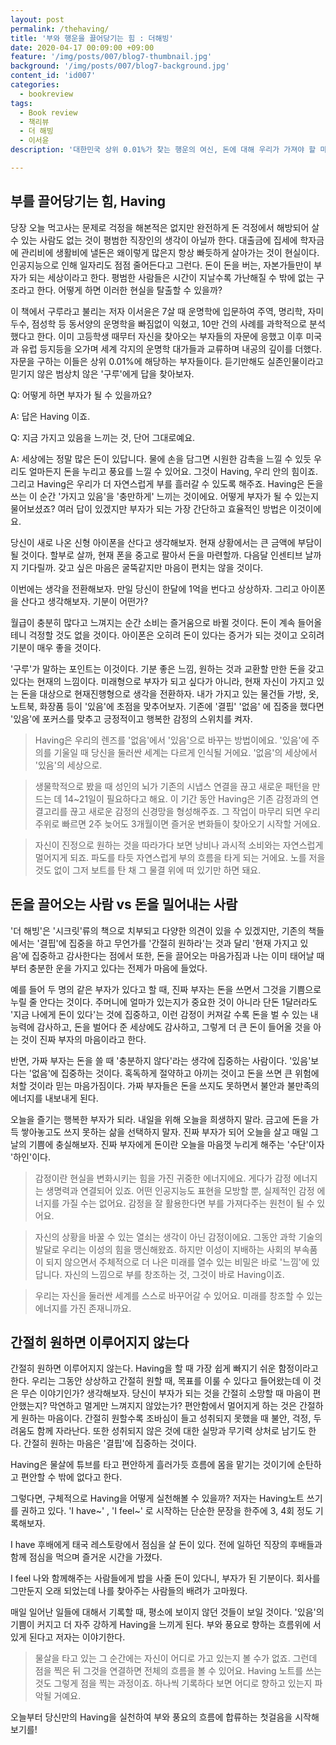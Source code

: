 ```yaml
---
layout: post
permalink: /thehaving/
title: '부와 행운을 끌어당기는 힘 : 더해빙'
date: 2020-04-17 00:09:00 +09:00
feature: '/img/posts/007/blog7-thumbnail.jpg'
background: '/img/posts/007/blog7-background.jpg'
content_id: 'id007'
categories:
  - bookreview
tags:
  - Book review
  - 책리뷰
  - 더 해빙
  - 이서윤
description: '대한민국 상위 0.01%가 찾는 행운의 여신, 돈에 대해 우리가 가져야 할 마음가짐을 가장 새롭게 담고 있는 책 해빙을 소개한다.'

---
```




## 부를 끌어당기는 힘, Having

당장 오늘 먹고사는 문제로 걱정을 해본적은 없지만 완전하게 돈 걱정에서 해방되어 살 수 있는 사람도 없는 것이 평범한 직장인의 생각이 아닐까 한다. 대출금에 집세에 학자금에 관리비에 생활비에 낼돈은 왜이렇게 많은지 항상 빠듯하게 살아가는 것이 현실이다. 인공지능으로 인해 일자리도 점점 줄어든다고 그런다. 돈이 돈을 버는, 자본가들만이 부자가 되는 세상이라고 한다. 평범한 사람들은 시간이 지날수록 가난해질 수 밖에 없는 구조라고 한다. 어떻게 하면 이러한 현실을 탈출할 수 있을까?



이 책에서 구루라고 불리는 저자 이서윤은 7살 때 운명학에 입문하여 주역, 명리학, 자미두수, 점성학 등 동서양의 운명학을 빠짐없이 익혔고, 10만 건의 사례를 과학적으로 분석했다고 한다. 이미 고등학생 때무터 자신을 찾아오는 부자들의 자문에 응했고 이후 미국과 유럽 등지등을 오가며 세계 각지의 운명학 대가들과 교류하며 내공의 깊이를 더했다. 자문을 구하는 이들은 상위 0.01%에 해당하는 부자들이다. 듣기만해도 실존인물이라고 믿기지 않은 범상치 않은 '구루'에게 답을 찾아보자.



Q: 어떻게 하면 부자가 될 수 있을까요?

A: 답은 Having 이죠.



Q: 지금 가지고 있음을 느끼는 것, 단어 그대로예요.

A: 세상에는 정말 많은 돈이 있답니다. 물에 손을 담그면 시원한 감촉을 느낄 수 있듯 우리도 얼마든지 돈을 누리고 풍요를 느낄 수 있어요. 그것이  Having, 우리 안의 힘이죠. 그리고 Having은 우리가 더 자연스럽게 부를 흘러갈 수 있도록 해주죠. Having은 돈을 쓰는 이 순간 '가지고 있음'을 '충만하게' 느끼는 것이에요. 어떻게 부자가 될 수 있는지 물어보셨죠? 여러 답이 있겠지만 부자가 되는 가장 간단하고 효율적인 방법은 이것이에요.



당신이 새로 나온 신형 아이폰을 산다고 생각해보자. 현재 상황에서는 큰 금액에 부담이 될 것이다. 할부로 살까, 현재 폰을 중고로 팔아서 돈을 마련할까. 다음달 인센티브 날까지 기다릴까. 갖고 싶은 마음은 굴뚝같지만 마음이 편치는 않을 것이다.

이번에는 생각을 전환해보자. 만일 당신이 한달에 1억을 번다고 상상하자. 그리고 아이폰을 산다고 생각해보자. 기분이 어떤가?



월급이 충분히 많다고 느껴지는 순간 소비는 즐거움으로 바뀔 것이다. 돈이 계속 들어올 테니 걱정할 것도 없을 것이다. 아이폰은 오히려 돈이 있다는 증거가 되는 것이고 오히려 기분이 매우 좋을 것이다.



'구루'가 말하는 포인트는 이것이다. 기분 좋은 느낌, 원하는 것과 교환할 만한 돈을 갖고 있다는 현재의 느낌이다. 미래형으로 부자가 되고 싶다가 아니라, 현재 자신이 가지고 있는 돈을 대상으로 현재진행형으로 생각을 전환하자. 내가 가지고 있는 물건들 가방, 옷, 노트북, 화장품 등이 '있음'에 초점을 맞추어보자. 기존에 '결핍' '없음' 에 집중을 했다면 '있음'에 포커스를 맞추고 긍정적이고 행복한 감정의 스위치를 켜자.



> Having은 우리의 렌즈를 '없음'에서 '있음'으로 바꾸는 방법이에요. '있음'에 주의를 기울일 때 당신을 둘러싼 세계는 다르게 인식될 거에요. '없음'의 세상에서 '있음'의 세상으로.



> 생물학적으로 봤을 때 성인의 뇌가 기존의 시냅스 연결을 끊고 새로운 패턴을 만드는 데 14~21일이 필요하다고 해요. 이 기간 동안 Having은 기존 감정과의 연결고리를 끊고 새로운 감정의 신경망을 형성해주죠. 그 작업이 마무리 되면 우리 주위로 빠르면 2주 늦어도 3개월이면 즐거운 변화들이 찾아오기 시작할 거에요.



> 자신이 진정으로 원하는 것을 따라가다 보면 낭비나 과시적 소비와는 자연스럽게 멀어지게 되죠. 파도를 타듯 자연스럽게 부의 흐름을 타게 되는 거에요. 노를 저을 것도 없이 그저 보트를 탄 채 그 물결 위에 떠 있기만 하면 돼요.





## 돈을 끌어오는 사람 vs 돈을 밀어내는 사람

 '더 해빙'은 '시크릿'류의 책으로 치부되고 다양한 의견이 있을 수 있겠지만, 기존의 책들에서는 '결핍'에 집중을 하고 무언가를 '간절히 원하라'는 것과 달리 '현재 가지고 있음'에 집중하고 감사한다는 점에서 또한, 돈을 끌어오는 마음가짐과 나는 이미 태어날 때부터 충분한 운을 가지고 있다는 전제가 마음에 들었다.



예를 들어 두 명의 같은 부자가 있다고 할 때, 진짜 부자는 돈을 쓰면서 그것을 기쁨으로 누릴 줄 안다는 것이다. 주머니에 얼마가 있는지가 중요한 것이 아니라 단돈 1달러라도 '지금 나에게 돈이 있다'는 것에 집중하고, 이런 감정이 커져갈 수록 돈을 벌 수 있는 내 능력에 감사하고, 돈을 벌어다 준 세상에도 감사하고, 그렇게 더 큰 돈이 들어올 것을 아는 것이 진짜 부자의 마음이라고 한다.



반면, 가짜 부자는 돈을 쓸 때 '충분하지 않다'라는 생각에 집중하는 사람이다. '있음'보다는 '없음'에 집중하는 것이다. 혹독하게 절약하고 아끼는 것이고 돈을 쓰면 큰 위험에 처할 것이라 믿는 마음가짐이다. 가짜 부자들은 돈을 쓰지도 못하면서 불안과 불만족의 에너지를 내보내게 된다.



오늘을 즐기는 행복한 부자가 되라. 내일을 위해 오늘을 희생하지 말라. 금고에 돈을 가득 쌓아놓고도 쓰지 못하는 삶을 선택하지 말자. 진짜 부자가 되어 오늘을 살고 매일 그날의 기쁨에 충실해보자. 진짜 부자에게 돈이란 오늘을 마음껏 누리게 해주는 '수단'이자 '하인'이다.



> 감정이란 현실을 변화시키는 힘을 가진 귀중한 에너지에요. 게다가 감정 에너지는 생명력과 연결되어 있죠. 어떤 인공지능도 표현을 모방할 뿐, 실제적인 감정 에너지를 가질 수는 없어요. 감정을 잘 활용한다면 부를 가져다주는 원천이 될 수 있어요.



> 자신의 상황을 바꿀 수 있는 열쇠는 생각이 아닌 감정이에요. 그동안 과학 기술의 발달로 우리는 이성의 힘을 맹신해왔죠. 하지만 이성이 지배하는 사회의 부속품이 되지 않으면서 주체적으로 더 나은 미래를 열수 있는 비밀은 바로 '느낌'에 있답니다. 자신의 느낌으로 부를 창조하는 것, 그것이 바로 Having이죠.



> 우리는 자신을 둘러싼 세계를 스스로 바꾸어갈 수 있어요. 미래를 창조할 수 있는 에너지를 가진 존재니까요.





## 간절히 원하면 이루어지지 않는다

간절히 원하면 이루어지지 않는다.  Having을 할 때 가장 쉽게 빠지기 쉬운 함정이라고 한다. 우리는 그동안 상상하고 간절히 원할 때, 목표를 이룰 수 있다고 들어왔는데 이 것은 무슨 이야기인가? 생각해보자. 당신이 부자가 되는 것을 간절히 소망할 때 마음이 편안했는지? 막연하고 멀게만 느껴지지 않았는가? 편안함에서 멀어지게 하는 것은 간절하게 원하는 마음이다. 간절히 원할수록 조바심이 들고 성취되지 못했을 때 불안, 걱정, 두려움도 함께 자라난다. 또한 성취되지 않은 것에 대한 실망과 무기력 상처로 남기도 한다. 간절히 원하는 마음은 '결핍'에 집중하는 것이다.

Having은 물살에 튜브를 타고 편안하게 흘러가듯 흐름에 몸을 맡기는 것이기에 순탄하고 편안할 수 밖에 없다고 한다.



그렇다면, 구체적으로 Having을 어떻게 실천해볼 수 있을까? 저자는 Having노트 쓰기를 권하고 있다. 'I have~' , 'I feel~' 로 시작하는 단순한 문장을 한주에 3, 4회 정도 기록해보자.



 I have 후배에게 태국 레스토랑에서 점심을 살 돈이 있다. 전에 일하던 직장의 후배들과 함께 점심을 먹으며 즐거운 시간을 가졌다.

 I feel 나와 함께해주는 사람들에게 밥을 사줄 돈이 있다니, 부자가 된 기분이다. 회사를 그만둔지 오래 되었는데 나를 찾아주는 사람들의 배려가 고마웠다.



 매일 일어난 일들에 대해서 기록할 때, 평소에 보이지 않던 것들이 보일 것이다. '있음'의 기쁨이 커지고 더 자주 강하게 Having을 느끼게 된다. 부와 풍요로 향하는 흐름위에 서있게 된다고 저자는 이야기한다.



> 물살을 타고 있는 그 순간에는 자신이 어디로 가고 있는지 볼 수가 없죠. 그런데 점을 찍은 뒤 그것을 연결하면 전체의 흐름을 볼 수 있어요. Having 노트를 쓰는 것도 그렇게 점을 찍는 과정이죠. 하나씩 기록하다 보면 어디로 향하고 있는지 파악될 거예요.



오늘부터 당신만의 Having을 실천하여 부와 풍요의 흐름에 합류하는 첫걸음을 시작해보기를!
